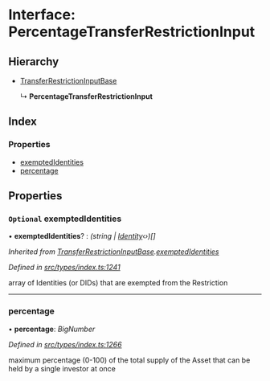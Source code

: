 # Interface: PercentageTransferRestrictionInput

## Hierarchy

* [TransferRestrictionInputBase](transferrestrictioninputbase.md)

  ↳ **PercentageTransferRestrictionInput**

## Index

### Properties

* [exemptedIdentities](percentagetransferrestrictioninput.md#optional-exemptedidentities)
* [percentage](percentagetransferrestrictioninput.md#percentage)

## Properties

### `Optional` exemptedIdentities

• **exemptedIdentities**? : *(string | [Identity](../classes/identity.md)‹›)[]*

*Inherited from [TransferRestrictionInputBase](transferrestrictioninputbase.md).[exemptedIdentities](transferrestrictioninputbase.md#optional-exemptedidentities)*

*Defined in [src/types/index.ts:1241](https://github.com/PolymathNetwork/polymesh-sdk/blob/31a16a34/src/types/index.ts#L1241)*

array of Identities (or DIDs) that are exempted from the Restriction

___

###  percentage

• **percentage**: *BigNumber*

*Defined in [src/types/index.ts:1266](https://github.com/PolymathNetwork/polymesh-sdk/blob/31a16a34/src/types/index.ts#L1266)*

maximum percentage (0-100) of the total supply of the Asset that can be held by a single investor at once
